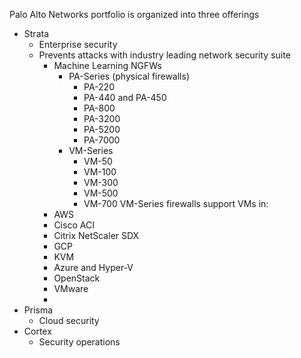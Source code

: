 Palo Alto Networks portfolio is organized into three offerings
- Strata
  - Enterprise security
  - Prevents attacks with industry leading network security suite
    - Machine Learning NGFWs
      - PA-Series (physical firewalls)
        - PA-220
        - PA-440 and PA-450
        - PA-800
        - PA-3200
        - PA-5200
        - PA-7000
      - VM-Series
        - VM-50
        - VM-100
        - VM-300
        - VM-500
        - VM-700
  VM-Series firewalls support VMs in:
    - AWS
    - Cisco ACI
    - Citrix NetScaler SDX
    - GCP
    - KVM
    - Azure and Hyper-V
    - OpenStack
    - VMware
    - 
- Prisma
  - Cloud security
- Cortex
  - Security operations